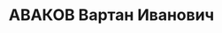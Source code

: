 ---
title: АВАКОВ Вартан Иванович
description: "Род. в 1894, Горийский район, г. Гори, армянин. Род занятий: до ареста\
  \ бывший упол. наркомтяжпрома ЗСФСР, а затем управляющего Грузстроя. \n  Осужден\
  \ Тройкой при НКВД ГССР 26.12.1937. Мера наказания: расстрел с конфискацией личного\
  \ имущества. Дата расстрела: 27.12.1937"
---